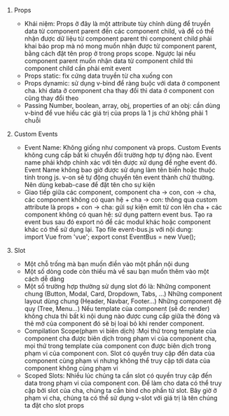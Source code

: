 
1. Props
    - Khái niệm:  Props ở đây là một attribute tùy chỉnh dùng để truyền data từ component parent đến các component child, và để có thể nhận được dữ liệu từ component parent thì component child phải khai báo prop mà nó mong muốn nhận được từ component parent, bằng cách đặt tên prop ở trong props scope. Ngược lại nếu component parent muốn nhận data từ component child thì component child cần phải emit event
    - Props static: fix cứng data truyền từ cha xuống con
    - Props dynamic: sử dụng v-bind để ràng buộc với data ở component cha. khi data ở component cha thay đổi thì data ở component con cũng thay đổi theo
    - Passing Number, boolean, array, obj, properties of an obj: cần dùng v-bind để vue hiểu các giá trị của props là 1 js chứ không phải 1 chuỗi
    
2. Custom Events
    - Event Name:  Không giống như component và props. Custom Events không cung cấp bất kì chuyển đổi trường hợp tự động nào. Event name phải khớp chính xác với tên được xử dụng để nghe event đó. Event Name không bao giờ được sử dụng làm tên biến hoặc thuộc tính trong js. v-on sẽ tự động chuyển tên event thành chữ thường. Nên dùng kebab-case để đặt tên cho sự kiện
    - Giao tiếp giữa các component, component cha -> con, con -> cha, các component không có quan hệ
          + cha -> con: thông qua custom attribute là props
          + con -> cha: gửi sự kiện emit từ con lên cha
          + các component không có quan hệ: sử dụng pattern event bus. Tạo ra event bus sau đó export nó để các modul khác hoặc component khác có thể sử dụng lại. Tạo file event-bus.js với nội dung:    
          import Vue from 'vue';
          export const EventBus = new Vue();
          
 3. Slot
     - Một chỗ trống mà bạn muốn điền vào một phần nội dung
     - Một số dòng code còn thiếu mà về sau bạn muốn thêm vào một cách dễ dàng
     - Một số trường hợp thường sử dụng slot đó là:
          Những component chung (Button, Modal, Card, Dropdown, Tabs, …)
          Những component layout dùng chung (Header, Navbar, Footer…)
          Những component đệ quy (Tree, Menu…)
      Nếu template của component (sẽ đc render) không chưa <slot> thì bất kì nội dung nào được cung cấp giữa thẻ đóng và thẻ mở của component đó sẽ bị loại bỏ khi render component.
      - Compilation Scope(phạm vi biên dịch) :Mọi thứ trong template của component cha được biên dịch trong phạm vi của component cha, mọi thứ trong template của component con được biên dịch trong phạm vi của component con. Slot có quyền truy cập đến data của component cùng phạm vi nhưng không thể truy cập tới data của component không cùng phạm vi
      - Scoped Slots: Nhiều lúc chúng ta cần slot có quyền truy cập đến data trong phạm vi của component con. Để làm cho data có thể truy cập bởi slot của cha, chúng ta cần bind cho phần tử slot. Bây giờ ở phạm vi cha, chúng ta có thể sử dụng v-slot với giá trị là tên chúng ta đặt cho slot props
                                                        
